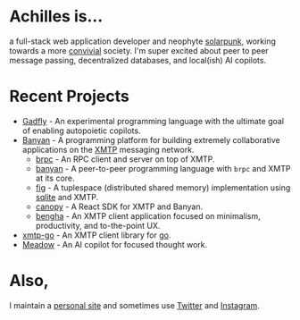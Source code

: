 # Achilles is...

a full-stack web application developer and neophyte [solarpunk](https://en.wikipedia.org/wiki/Solarpunk), working towards a more [convivial](https://www.amazon.com/Tools-Conviviality-Ivan-Illich/dp/1842300113) society. I'm super excited about peer to peer message passing, decentralized databases, and local(ish) AI copilots. 

# Recent Projects

- [Gadfly](https://github.com/killthebuddh4/gadfly) - An experimental programming language with the ultimate goal of enabling autopoietic copilots.
- [Banyan](https://github.com/banyan-cpu/banyan) - A programming platform for building extremely collaborative applications on the [XMTP](https://xmtp.org) messaging network.
  - [brpc](https://github.com/banyan-cpu/banyan/packages/brpc) - An RPC client and server on top of XMTP.
  - [banyan](https://github.com/banyan-cpu/banyan/apps/banyan) - A peer-to-peer programming language with `brpc` and XMTP at its core.
  - [fig](https://github.com/banyan-cpu/banyan/apps/fig) - A tuplespace (distributed shared memory) implementation using [sqlite](https://www.sqlite.org/) and XMTP.
  - [canopy](https://github.com/banyan-cpu/packages/canopy) - A React SDK for XMTP and Banyan.
  - [bengha](https://github.com/banyan-cpu/apps/bengha) - An XMTP client application focused on minimalism, productivity, and to-the-point UX.
- [xmtp-go](https://github.com/killthebuddh4/xmtp-go) - An XMTP client library for [go](https://go.dev).
- [Meadow](https://github.com/meadow-sh/meadow) - An AI copilot for focused thought work.

# Also,

I maintain a [personal site](https://killthebuddha.pub) and sometimes use [Twitter](https://twitter.com/killthebuddha_) and [Instagram](https://instagram.com/killthebuddh4).
